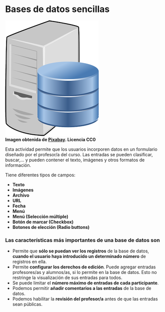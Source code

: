 # Bases de datos sencillas

![](https://raw.githubusercontent.com/catedu/curso-moodle/master/img/database.png)  
**Imagen obtenida de **[**Pixabay**](http://pixabay.com/en/computer-database-network-server-156948/)**. Licencia CC0**

Esta actividad permite que los usuarios incorporen datos en un formulario diseñado por el profesor/a del curso. Las entradas se pueden clasificar, buscar,... y pueden contener el texto, imágenes y otros formatos de información.

Tiene diferentes tipos de campos:

* **Texto**
* **Imágenes**
* **Archivo**
* **URL**
* **Fecha**
* **Menú**
* **Menú \(Selección múltiple\)**
* **Botón de marcar \(Checkbox\)**
* **Botones de elección \(Radio buttons\)**

### Las características más importantes de una base de datos son

* Permite que **sólo se puedan ver los registros** de la base de datos, **cuando el usuario haya introducido un determinado número** de registros en ella.
* Permite **configurar los derechos de edición**. Puede agregar entradas profesores/as y alumnos/as, si lo permite en la base de datos. Esto no restringe la visualización de sus entradas para todos.
* Se puede limitar el **número máximo de entradas de cada participante**.
* Podemos permitir **añadir comentarios a las entradas** de la base de datos.
* Podemos habilitar la **revisión del profesor/a** antes de que las entradas sean públicas.



